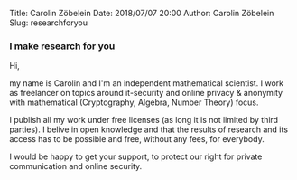 Title:      Carolin Zöbelein
Date:       2018/07/07 20:00
Author:     Carolin Zöbelein
Slug:       researchforyou


### I make research for you
Hi,

my name is Carolin and I'm an independent mathematical scientist. I work as freelancer on topics around it-security and online privacy & anonymity with mathematical (Cryptography, Algebra, Number Theory) focus.

I publish all my work under free licenses (as long it is not limited by third parties). I belive in open knowledge and that the results of research and its access has to be possible and free, without any fees, for everybody.

I would be happy to get your support, to protect our right for private communication and online security.
